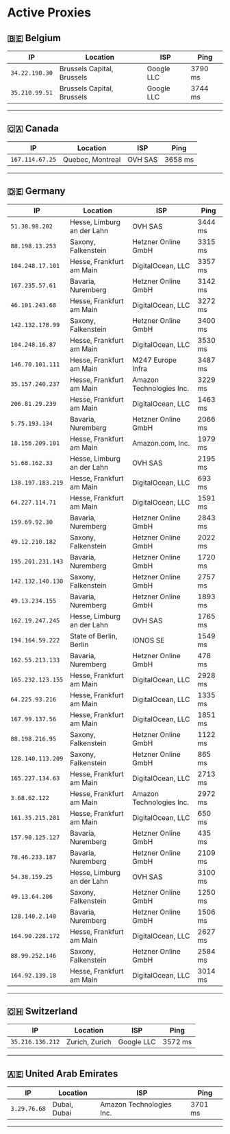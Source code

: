 # Active Proxies

## 🇧🇪 Belgium

| IP | Location | ISP | Ping |
|----|----------|-------|----|
| `34.22.190.30` | Brussels Capital, Brussels | Google LLC | 3790 ms |
| `35.210.99.51` | Brussels Capital, Brussels | Google LLC | 3744 ms |

---

## 🇨🇦 Canada

| IP | Location | ISP | Ping |
|----|----------|-------|----|
| `167.114.67.25` | Quebec, Montreal | OVH SAS | 3658 ms |

---

## 🇩🇪 Germany

| IP | Location | ISP | Ping |
|----|----------|-------|----|
| `51.38.98.202` | Hesse, Limburg an der Lahn | OVH SAS | 3444 ms |
| `88.198.13.253` | Saxony, Falkenstein | Hetzner Online GmbH | 3315 ms |
| `104.248.17.101` | Hesse, Frankfurt am Main | DigitalOcean, LLC | 3357 ms |
| `167.235.57.61` | Bavaria, Nuremberg | Hetzner Online GmbH | 3142 ms |
| `46.101.243.68` | Hesse, Frankfurt am Main | DigitalOcean, LLC | 3272 ms |
| `142.132.178.99` | Saxony, Falkenstein | Hetzner Online GmbH | 3400 ms |
| `104.248.16.87` | Hesse, Frankfurt am Main | DigitalOcean, LLC | 3530 ms |
| `146.70.101.111` | Hesse, Frankfurt am Main | M247 Europe Infra | 3487 ms |
| `35.157.240.237` | Hesse, Frankfurt am Main | Amazon Technologies Inc. | 3229 ms |
| `206.81.29.239` | Hesse, Frankfurt am Main | DigitalOcean, LLC | 1463 ms |
| `5.75.193.134` | Bavaria, Nuremberg | Hetzner Online GmbH | 2066 ms |
| `18.156.209.101` | Hesse, Frankfurt am Main | Amazon.com, Inc. | 1979 ms |
| `51.68.162.33` | Hesse, Limburg an der Lahn | OVH SAS | 2195 ms |
| `138.197.183.219` | Hesse, Frankfurt am Main | DigitalOcean, LLC | 693 ms |
| `64.227.114.71` | Hesse, Frankfurt am Main | DigitalOcean, LLC | 1591 ms |
| `159.69.92.30` | Bavaria, Nuremberg | Hetzner Online GmbH | 2843 ms |
| `49.12.210.182` | Saxony, Falkenstein | Hetzner Online GmbH | 2022 ms |
| `195.201.231.143` | Bavaria, Nuremberg | Hetzner Online GmbH | 1720 ms |
| `142.132.140.130` | Saxony, Falkenstein | Hetzner Online GmbH | 2757 ms |
| `49.13.234.155` | Bavaria, Nuremberg | Hetzner Online GmbH | 1893 ms |
| `162.19.247.245` | Hesse, Limburg an der Lahn | OVH SAS | 1765 ms |
| `194.164.59.222` | State of Berlin, Berlin | IONOS SE | 1549 ms |
| `162.55.213.133` | Bavaria, Nuremberg | Hetzner Online GmbH | 478 ms |
| `165.232.123.155` | Hesse, Frankfurt am Main | DigitalOcean, LLC | 2928 ms |
| `64.225.93.216` | Hesse, Frankfurt am Main | DigitalOcean, LLC | 1335 ms |
| `167.99.137.56` | Hesse, Frankfurt am Main | DigitalOcean, LLC | 1851 ms |
| `88.198.216.95` | Saxony, Falkenstein | Hetzner Online GmbH | 1122 ms |
| `128.140.113.209` | Saxony, Falkenstein | Hetzner Online GmbH | 865 ms |
| `165.227.134.63` | Hesse, Frankfurt am Main | DigitalOcean, LLC | 2713 ms |
| `3.68.62.122` | Hesse, Frankfurt am Main | Amazon Technologies Inc. | 2972 ms |
| `161.35.215.201` | Hesse, Frankfurt am Main | DigitalOcean, LLC | 650 ms |
| `157.90.125.127` | Bavaria, Nuremberg | Hetzner Online GmbH | 435 ms |
| `78.46.233.187` | Bavaria, Nuremberg | Hetzner Online GmbH | 2109 ms |
| `54.38.159.25` | Hesse, Limburg an der Lahn | OVH SAS | 3100 ms |
| `49.13.64.206` | Saxony, Falkenstein | Hetzner Online GmbH | 1250 ms |
| `128.140.2.140` | Bavaria, Nuremberg | Hetzner Online GmbH | 1506 ms |
| `164.90.228.172` | Hesse, Frankfurt am Main | DigitalOcean, LLC | 2627 ms |
| `88.99.252.146` | Saxony, Falkenstein | Hetzner Online GmbH | 2584 ms |
| `164.92.139.18` | Hesse, Frankfurt am Main | DigitalOcean, LLC | 3014 ms |

---

## 🇨🇭 Switzerland

| IP | Location | ISP | Ping |
|----|----------|-------|----|
| `35.216.136.212` | Zurich, Zurich | Google LLC | 3572 ms |

---

## 🇦🇪 United Arab Emirates

| IP | Location | ISP | Ping |
|----|----------|-------|----|
| `3.29.76.68` | Dubai, Dubai | Amazon Technologies Inc. | 3701 ms |

---

